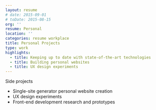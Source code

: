 ```yaml
---
layout: resume
# date: 2015-09-01
# toDate: 2015-08-15
org: ''
resume: Personal
location: ''
categories: resume workplace
title: Personal Projects
type: work
highlights:
  - title: Keeping up to date with state-of-the-art technologies
  - title: Building personal websites
  - title: UX design experiments
---
```


Side projects

- <span class="skill">Single-site generator</span> personal website creation
- <span class="skill">UX design</span> experiments
- <span class="skill">Front-end development</span> research and prototypes
